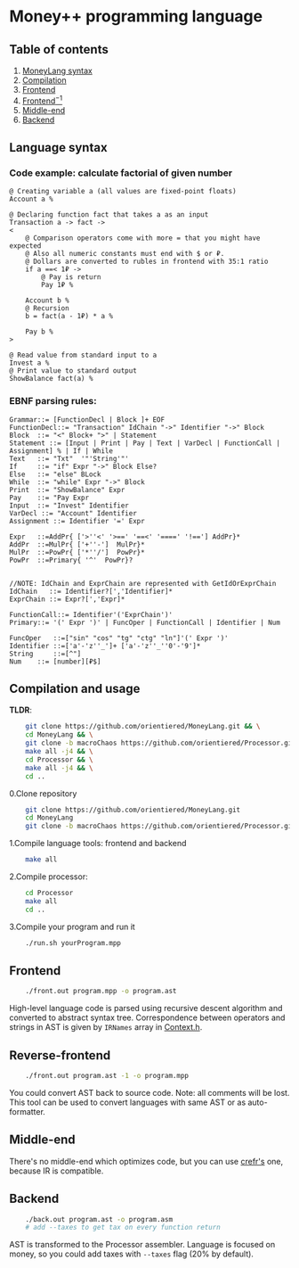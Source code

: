 # Money++ programming language

## Table of contents

1. [MoneyLang syntax](#language-syntax)
2. [Compilation](#compilation-and-usage)
3. [Frontend](#frontend)
3. [$\text{Frontend}^{-1}$](#reverse-frontend)
4. [Middle-end](#middle-end)
5. [Backend](#backend)

## Language syntax

### Code example: calculate factorial of given number

```
@ Creating variable a (all values are fixed-point floats)
Account a %

@ Declaring function fact that takes a as an input
Transaction a -> fact ->
<
    @ Comparison operators come with more = that you might have expected
    @ Also all numeric constants must end with $ or ₽.
    @ Dollars are converted to rubles in frontend with 35:1 ratio
    if a ==< 1₽ ->
        @ Pay is return
        Pay 1₽ %

    Account b %
    @ Recursion
    b = fact(a - 1₽) * a %

    Pay b %
>

@ Read value from standard input to a
Invest a %
@ Print value to standard output
ShowBalance fact(a) %
```
### EBNF parsing rules:
```
Grammar::= [FunctionDecl | Block ]+ EOF
FunctionDecl::= "Transaction" IdChain "->" Identifier "->" Block
Block  ::= "<" Block+ ">" | Statement
Statement ::= [Input | Print | Pay | Text | VarDecl | FunctionCall | Assignment] % | If | While
Text   ::= "Txt"  '"'String'"'
If     ::= "if" Expr "->" Block Else?
Else   ::= "else" BLock
While  ::= "while" Expr "->" Block
Print  ::= "ShowBalance" Expr
Pay    ::= "Pay Expr
Input  ::= "Invest" Identifier
VarDecl ::= "Account" Identifier
Assignment ::= Identifier '=' Expr

Expr   ::=AddPr{ ['>''<' '>==' '==<' '====' '!=='] AddPr}*
AddPr  ::=MulPr{ ['+''-']  MulPr}*
MulPr  ::=PowPr{ ['*''/']  PowPr}*
PowPr  ::=Primary{ '^'  PowPr}?


//NOTE: IdChain and ExprChain are represented with GetIdOrExprChain
IdChain   ::= Identifier?[','Identifier]*
ExprChain ::= Expr?[','Expr]*

FunctionCall::= Identifier'('ExprChain')'
Primary::= '(' Expr ')' | FuncOper | FunctionCall | Identifier | Num

FuncOper   ::=["sin" "cos" "tg" "ctg" "ln"]'(' Expr ')'
Identifier ::=['a'-'z''_']+ ['a'-'z''_''0'-'9']*
String     ::=[^"]
Num    ::= [number][₽$]
```

## Compilation and usage

**TLDR**:

```bash
    git clone https://github.com/orientiered/MoneyLang.git && \
    cd MoneyLang && \
    git clone -b macroChaos https://github.com/orientiered/Processor.git && \
    make all -j4 && \
    cd Processor && \
    make all -j4 && \
    cd ..
```

0.Clone repository

```bash
    git clone https://github.com/orientiered/MoneyLang.git
    cd MoneyLang
    git clone -b macroChaos https://github.com/orientiered/Processor.git
```

1.Compile language tools: frontend and backend

```bash
    make all
```
2.Compile processor:

```bash
    cd Processor
    make all
    cd ..
```

3.Compile your program and run it

```bash
    ./run.sh yourProgram.mpp
```


## Frontend

```bash
    ./front.out program.mpp -o program.ast
```
High-level language code is parsed using recursive descent algorithm and converted to abstract syntax tree. Correspondence between operators and strings in AST is given by `IRNames` array in [Context.h](LangGlobals/include/Context.h).

## Reverse-frontend

```bash
    ./front.out program.ast -1 -o program.mpp
```
You could convert AST back to source code. Note: all comments will be lost. This tool can be used to convert languages with same AST or as auto-formatter.

## Middle-end

There's no middle-end which optimizes code, but you can use [crefr's](https://github.com/crefr/language) one, because IR is compatible.

## Backend

```bash
    ./back.out program.ast -o program.asm
    # add --taxes to get tax on every function return
```
AST is transformed to the Processor assembler. Language is focused on money, so you could add taxes with `--taxes` flag (20% by default).
